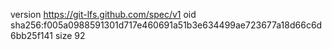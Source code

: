 version https://git-lfs.github.com/spec/v1
oid sha256:f005a0988591301d717e460691a51b3e634499ae723677a18d66c6d6bb25f141
size 92
